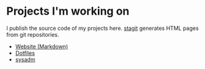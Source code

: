 # Projects I'm working on

I publish the source code of my projects here.
[stagit](https://github.com/oxalorg/stagit) generates HTML pages from
git repositories.

- [Website (Markdown)](/src/website_md/)
- [Dotfiles](/src/dotfiles/)
- [sysadm](/src/sysadm)
